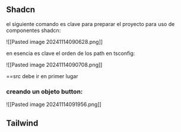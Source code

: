 
## Shadcn

el siguiente comando es clave para preparar el proyecto para uso de componentes shadcn:

![[Pasted image 20241114090628.png]]

en esencia es clave el orden de los path en tsconfig:

![[Pasted image 20241114090708.png]]

==src debe ir en primer lugar


### creando un objeto button:

![[Pasted image 20241114091956.png]]




## Tailwind

